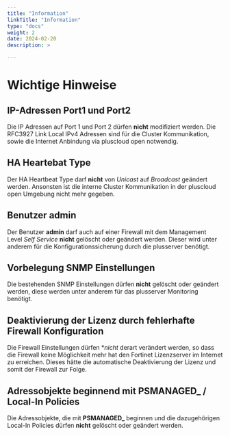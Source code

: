 ```yaml
---
title: "Information"
linkTitle: "Information"
type: "docs"
weight: 2
date: 2024-02-20
description: >

---
```

# Wichtige Hinweise

## IP-Adressen Port1 und Port2

Die IP Adressen auf Port 1 und Port 2 dürfen **nicht** modifiziert werden.
Die RFC3927 Link Local IPv4 Adressen sind für die Cluster Kommunikation, sowie die Internet Anbindung via pluscloud open notwendig.

## HA Heartebat Type

Der HA Heartbeat Type darf **nicht** von *Unicast* auf *Broadcast* geändert werden. Ansonsten ist die interne Cluster Kommunikation in der pluscloud open Umgebung nicht mehr gegeben.

## Benutzer admin

Der Benutzer **admin** darf auch auf einer Firewall mit dem Management Level *Self Service* **nicht** gelöscht oder geändert werden. Dieser wird unter anderem für die Konfigurationssicherung durch die plusserver benötigt.

## Vorbelegung SNMP Einstellungen

Die bestehenden SNMP Einstellungen dürfen **nicht** gelöscht oder geändert werden, diese werden unter anderem für das plusserver Monitoring benötigt.

## Deaktivierung der Lizenz durch fehlerhafte Firewall Konfiguration

Die Firewall Einstellungen dürfen **nicht* derart verändert werden, so dass die Firewall keine Möglichkeit mehr hat den Fortinet Lizenzserver im Internet zu erreichen. Dieses hätte die automatische Deaktivierung der Lizenz und somit der Firewall zur Folge.

## Adressobjekte beginnend mit PSMANAGED_ / Local-In Policies

Die Adressobjekte, die mit **PSMANAGED_** beginnen und die dazugehörigen Local-In Policies dürfen **nicht** gelöscht oder geändert werden.
